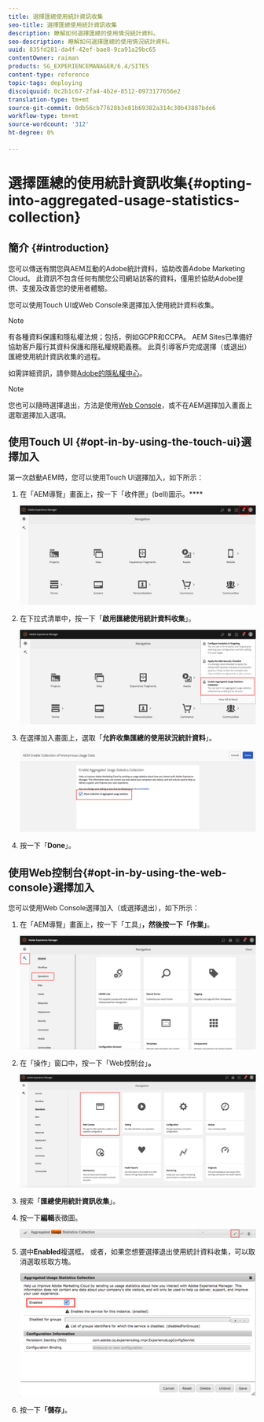 ```yaml
---
title: 選擇匯總使用統計資訊收集
seo-title: 選擇匯總使用統計資訊收集
description: 瞭解如何選擇匯總的使用情況統計資料。
seo-description: 瞭解如何選擇匯總的使用情況統計資料。
uuid: 835fd281-da4f-42ef-bae8-9ca91a29bc65
contentOwner: raiman
products: SG_EXPERIENCEMANAGER/6.4/SITES
content-type: reference
topic-tags: deploying
discoiquuid: 0c2b1c67-2fa4-4b2e-8512-0973177656e2
translation-type: tm+mt
source-git-commit: 0db56cb77628b3e81b69382a314c30b43887bde6
workflow-type: tm+mt
source-wordcount: '312'
ht-degree: 0%

---
```



# 選擇匯總的使用統計資訊收集{#opting-into-aggregated-usage-statistics-collection}

## 簡介 {#introduction}

您可以傳送有關您與AEM互動的Adobe統計資料，協助改善Adobe Marketing Cloud。 此資訊不包含任何有關您公司網站訪客的資料，僅用於協助Adobe提供、支援及改善您的使用者體驗。

您可以使用Touch UI或Web Console來選擇加入使用統計資料收集。

>[!NOTE]
>
>有各種資料保護和隱私權法規；包括，例如GDPR和CCPA。 AEM Sites已準備好協助客戶履行其資料保護和隱私權規範義務。 此頁引導客戶完成選擇（或退出）匯總使用統計資訊收集的過程。
>
>如需詳細資訊，請參閱[Adobe的隱私權中心](https://www.adobe.com/privacy.html)。

>[!NOTE]
>
>您也可以隨時選擇退出，方法是使用[Web Console](/help/sites-deploying/opt-in-aggregated-usage-statistics.md#opt-in-by-using-the-web-console)，或不在AEM選擇加入畫面上選取選擇加入選項。

## 使用Touch UI {#opt-in-by-using-the-touch-ui}選擇加入

第一次啟動AEM時，您可以使用Touch UI選擇加入，如下所示：

1. 在「AEM導覽」畫面上，按一下「收件匣」(bell)圖示。****

   ![usage_statistics導覽畫面](assets/usage_statisticsnavigationscreen.png)

1. 在下拉式清單中，按一下「**啟用匯總使用統計資料收集**」。

   ![usage_statistics導覽畫面2](assets/usage_statisticsnavigationscreen2.png)

1. 在選擇加入畫面上，選取「**允許收集匯總的使用狀況統計資料**」。

   ![usage_statisticsopt_inscreen](assets/usage_statisticsopt-inscreen.png)

1. 按一下「**Done**」。

## 使用Web控制台{#opt-in-by-using-the-web-console}選擇加入

您可以使用Web Console選擇加入（或選擇退出），如下所示：

1. 在「AEM導覽」畫面上，按一下「工具」****，然後按一下「作業」****。

   ![usage_statisticssopsdashboard](assets/usage_statisticsopsdashboard.png)

1. 在「操作」窗口中，按一下「Web控制台」**。**

   ![usage_statisticswebconsole](assets/usage_statisticswebconsole.png)

1. 搜索「**匯總使用統計資訊收集**」。
1. 按一下&#x200B;**編輯**&#x200B;表徵圖。

   ![usage_statistics系列編輯](assets/usage_statisticscollectionedit.png)

1. 選中&#x200B;**Enabled**&#x200B;複選框。 或者，如果您想要選擇退出使用統計資料收集，可以取消選取核取方塊。

   ![usage_statisticsselect](assets/usage_statisticsselect.png)

1. 按一下&#x200B;**「儲存」**。

